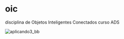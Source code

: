 # oic
disciplina de Objetos Inteligentes Conectados curso  ADS


![aplicando3_bb](https://github.com/fioresoft/oic/assets/12385570/950fa802-a929-434b-ab9d-44c737abfd8f)
